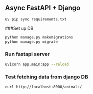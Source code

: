 
## Async FastAPI + Django
```uv pip sync requirements.txt```

###Set up DB
```bash
python manage.py makemigrations
python manage.py migrate
```

### Run fastapi server
```bash
uvicorn app.main:app --reload
```

### Test fetching data from django DB
```bash
curl http://localhost:8000/animals/
```
